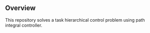 ## Overview
This repository solves a task hierarchical control problem using path integral controller.
